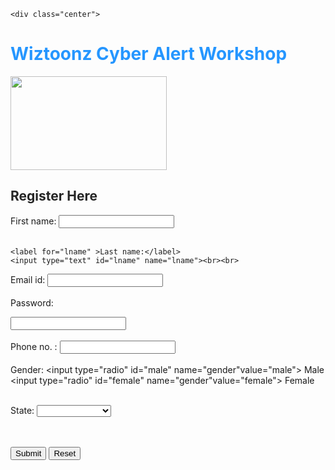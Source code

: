

<!DOCTYPE html>
<html>
<body>
  <head>
    <style>
    .center {
      margin: auto;
      width: 40%;
      border: 3px solid #fbff00;
      padding: 20px;
    }
    </style>
    </head>
    <body>
    
    
    
    <div class="center">
      
<h1 style="color:rgba(0, 132, 255, 0.856);">Wiztoonz Cyber Alert Workshop</h3>
  <img src="https://directory.edugorilla.com/wp-content/uploads/sites/6/2017/03/15823177_1196870920366944_8470789417201288195_n.png" alt="" width="250" height="150">
  <h2 style="color:rgba(0, 0, 0, 0.856);">Register Here</h2>
<form action="/action_page.php">
    <label for="fname">First name:</label>
    <input type="text" id="fname" name="fname"><br><br>
   
    <label for="lname" >Last name:</label>
    <input type="text" id="lname" name="lname"><br><br>
  <label for="email">Email id:</label>
  <input type="text" id='email' name="email"><br><br>
 <label for="password">Password:</label>
 
  <input type="text" id='password' name="password"><br><br>
   <label for="phoneno">Phone no. :</label>
   <input type="integer" id='phoneno' name="phoneno"><br><br>
   <label for="gender">Gender:</label>
   <input type="radio" id="male" name="gender"value="male">
   <label for="male">Male</label>
   <input type="radio" id="female" name="gender"value="female">
   <label for="female">Female</label><br><br>

   
   <label for="state">State:</label>
   <select name="states" id="state">
    <option type="text" id="text" name="text" ></option>
    <option value="Andhra Pradesh">Andhra Pradesh</option>
    <option value="Karnataka">Karnataka</option>
    <option value="Telangana">Telangana</option>
    <option value="Tamil Nadu">Tamil Nadu</option>
    <option value="Maharashtra">Maharashtra</option>
    <option value="Kerala">Kerala</option>

  </select>
  <br><br>
  <input type="Submit" value="Submit">
  <input type="reset">
</div>
   
  
</form>



</body>
</html>
  
  

